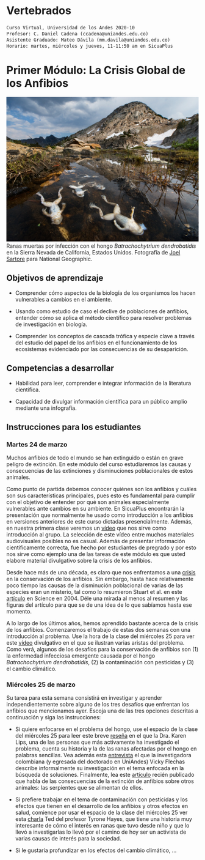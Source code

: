 # Vertebrados
    
    Curso Virtual, Universidad de los Andes 2020-10
    Profesor: C. Daniel Cadena (ccadena@uniandes.edu.co)
    Asistente Graduado: Mateo Dávila (mm.davila@uniandes.edu.co)
    Horario: martes, miércoles y jueves, 11-11:50 am en SicuaPlus
            
# Primer Módulo: La Crisis Global de los Anfibios

![](ranas.jpg)
    Ranas muertas por infección con el hongo *Batrachochytrium dendrobatidis* en la Sierra Nevada de California, Estados Unidos. Fotografía de [Joel Sartore](https://www.instagram.com/joelsartore/?hl=en) para National Geographic.
    
## Objetivos de aprendizaje

-	Comprender cómo aspectos de la biología de los organismos los hacen vulnerables a cambios en el ambiente.

-	Usando como estudio de caso el declive de poblaciones de anfibios, entender cómo se aplica el método científico para resolver problemas de investigación en biología.

-	Comprender los conceptos de cascada trófica y especie clave a través del estudio del papel de los anfibios en el funcionamiento de los ecosistemas evidenciado por las consecuencias de su desaparición.

## Competencias a desarrollar

-	Habilidad para leer, comprender e integrar información de la literatura científica.

-	Capacidad de divulgar información científica para un público amplio mediante una infografía.

## Instrucciones para los estudiantes

### Martes 24 de marzo

Muchos anfibios de todo el mundo se han extinguido o están en grave peligro de extinción. En este módulo del curso estudiaremos las causas y consecuencias de las extinciones y disminuciones poblacionales de estos animales.

Como punto de partida debemos conocer quiénes son los anfibios y cuáles son sus características principales, pues esto es fundamental para cumplir con el objetivo de entender por qué son animales especialmente vulnerables ante cambios en su ambiente. En SicuaPlus encontrarán la presentación que normalmente he usado como introducción a los anfibios en versiones anteriores de este curso dictadas presencialmente. Además, en nuestra primera clase veremos un [vídeo](https://youtu.be/U2gz2ke8kik) que nos sirve como introducción al grupo. La selección de este vídeo entre muchos materiales audiovisuales posibles no es casual. Además de presentar información científicamente correcta, fue hecho por estudiantes de pregrado y por esto nos sirve como ejemplo una de las tareas de este módulo es que usted elabore material divulgativo sobre la crisis de los anfibios.

Desde hace más de una década, es claro que nos enfrentamos a una [crisis](https://www.pnas.org/content/105/Supplement_1/11466) en la conservación de los anfibios. Sin embargo, hasta hace relativamente poco tiempo las causas de la disminución poblacional de varias de las especies eran un misterio, tal como lo resumieron Stuart et al. en este [artículo](https://pdfs.semanticscholar.org/aaeb/e0ee4e89838171b5bccd1d6c74cfa652c280.pdf?_ga=2.51507628.421737405.1584920555-1139811814.1584920555) en Science en 2004. Déle una mirada al menos al resumen y las figuras del artículo para que se de una idea de lo que sabíamos hasta ese momento. 

A lo largo de los últimos años, hemos aprendido bastante acerca de la crisis de los anfibios. Comenzaremos el trabajo de estas dos semanas con una introducción al problema. Use la hora de la clase del miércoles 25 para ver este [vídeo](https://youtu.be/1_cGPLO8dos) divulgativo en el que se ilustran varias aristas del problema. Como verá, algunos de los desafíos para la conservación de anfibios son (1) la enfermedad infecciosa emergente causada por el hongo *Batrachochytrium dendrobatidis*, (2) la contaminación con pesticidas y (3) el cambio climático. 

### Miércoles 25 de marzo

Su tarea para esta semana consistirá en investigar y aprender independientemente sobre alguno de los tres desafíos que enfrentan los anfibios que mencionamos ayer. Escoja una de las tres opciones descritas a continuación y siga las instrucciones:

- Si quiere enfocarse en el problema del hongo, use el espacio de la clase del miércoles 25 para leer este breve [reseña](https://journals.plos.org/plosbiology/article?id=10.1371/journal.pbio.2003080) en el que la Dra. Karen Lips, una de las personas que más activamente ha investigado el problema, cuenta su historia y la de las ranas afectadas por el hongo en palabras sencillas. Vea además esta [entrevista](https://youtu.be/S8-5kx_Fc8g) el que la investigadora colombiana (y egresada del doctorado en UniAndes) Vicky Flechas describe informalmente su investigación en el tema enfocada en la búsqueda de soluciones. Finalmente, lea este [artículo](https://science.sciencemag.org/content/367/6479/814) recién publicado que habla de las consecuencias de la extinción de anfibios sobre otros animales: las serpientes que se alimentan de ellos.

- Si prefiere trabajar en el tema de contaminación con pesticidas y los efectos que tienen en el desarrollo de los anfibios y otros efectos en salud, comience por usar el espacio de la clase del miércoles 25 ver esta [charla](https://youtu.be/Hu0IXMTFY9Q) Ted del profesor Tyrone Hayes, que tiene una historia muy interesante de cómo el interés en ranas que tuvo desde niño y que lo llevó a investigarlas lo llevó por el camino de hoy ser un activista de varias causas de interés para la sociedad.

- Si le gustaría profundizar en los efectos del cambio climático, ...
